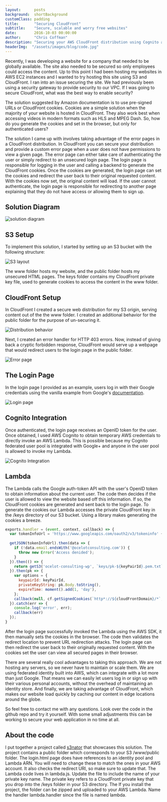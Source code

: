 ```yaml
---
layout:      posts
background:  shortBackground
customClass: padding
title:       "Securing CloudFront"
subtitle:    "Secure, scalable and worry free websites"
date:        2016-10-03 00:00:00
author:      "Chris Coffman"
description: "Securing your AWS CloudFront distribution using Cognito and Lambda"
headerImg:  "/assets/images/blog/code.jpg"
---
```


Recently, I was developing a website for a company that needed to be globally available. The site also needed to be secured so only employees could access the content. Up to this point I had been hosting my websites in AWS EC2 instances and I wanted to try hosting this site using S3 and CloudFront. I ran into an issue securing the site. We had previously been using a security gateway to provide security to our VPC. If I was going to secure CloudFront, what was the best way to enable security?

The solution suggested by Amazon documentation is to use pre-signed URLs or CloudFront cookies. Cookies are a simple solution when the majority of your website is hosted in CloudFront. They also work best when accessing videos in modern formats such as HLS and MPEG Dash. So, how do you generate the cookies and set in the browser, but only for authenticated users?

The solution I came up with involves taking advantage of the error pages in a CloudFront distribution. In CloudFront you can secure your distribution and provide a custom error page when a user does not have permissions to view a given page. The error page can either take care of authenticating the user or simply redirect to an unsecured login page. The login page is responsible for logging in the user and calling a backend to generate the CloudFront cookies. Once the cookies are generated, the login page can set the cookies and redirect the user back to their original requested content. With the cookies now set, the original content will load. If the user cannot authenticate, the login page is responsible for redirecting to another page explaining that they do not have access or allowing them to sign up.

## Solution Diagram

![solution diagram](/assets/images/blog/2016-10-03-cloudfront-security/flow.jpg)

## S3 Setup

To implement this solution, I started by setting up an S3 bucket with the following structure:

![S3 layout](/assets/images/blog/2016-10-03-cloudfront-security/heirarchy.jpg)

The www folder hosts my website, and the public folder hosts my unsecured HTML pages. The keys folder contains my CloudFront private key file, used to generate cookies to access the content in the www folder.

## CloudFront Setup

In CloudFront I created a secure web distribution for my S3 origin, serving content out of the the www folder. I created an additional behavior for the public folder for the purpose of un-securing it.

![Distribution behavior](/assets/images/blog/2016-10-03-cloudfront-security/behaviors.jpg)

Next, I created an error handler for HTTP 403 errors. Now, instead of giving back a cryptic forbidden response, CloudFront would serve up a webpage that would redirect users to the login page in the public folder.

![Error page](/assets/images/blog/2016-10-03-cloudfront-security/error_pages.jpg)

## The Login Page

In the login page I provided as an example, users log in with their Google credentials using the vanilla example from Google's [documentation](https://developers.google.com/identity/sign-in/web/).

![Login page](/assets/images/blog/2016-10-03-cloudfront-security/login.jpg)

## Cognito Integration

Once authenticated, the login page receives an OpenID token for the user. Once obtained, I used AWS Cognito to obtain temporary AWS credentials to directly invoke an AWS Lambda. This is possible because my Cognito federated user pool is integrated with Google+ and anyone in the user pool is allowed to invoke my Lambda.

![Cognito Integration](/assets/images/blog/2016-10-03-cloudfront-security/auth_providers.jpg)

## Lambda

The Lambda calls the Google auth-token API with the user's OpenID token to obtain information about the current user. The code then decides if the user is allowed to view the website based off this information. If so, the CloudFront cookies are generated and sent back to the login page. To generate the cookies our Lambda accesses the private CloudFront key in the /keys directory of our S3 bucket. Using a library makes generating the cookies a breeze.

```js
exports.handler = (event, context, callback) => {
  var tokenInfoUrl = 'https://www.googleapis.com/oauth2/v3/tokeninfo' + events.Logins['accounts.google.com'];
  
  getJSON(tokenInfoUrl).then(data => {
    if (!data.email.endsWith('@ocelotconsulting.com')) {
      throw new Error('Access denided');
    }
  }).then(() => {
    return getS3('ocelot-consulting-wp', `keys/pk-${keyPairId}.pem.txt`);
  }).then(pk => {
    var options = {
      keypairId: keyPairId,
      privateKeyString: pk.Body.toString(),
      expireTime: moment().add(1, 'day'),
    };
    callback(null, cf.getSignedCookies(`http*://${cloudFrontDomain}/*`, options));
  }).catch(err => {
    console.log('error', err);
    callback(err)
  });
}
```

After the login page successfully invoked the Lambda using the AWS SDK, it then manually sets the cookies in the browser. The code then validates the redirect location to prevent URL redirection attacks. The login page can then redirect the user back to their originally requested content. With the cookies set the user can view all secured pages in their browser.

There are several really cool advantages to taking this approach. We are not hosting any servers, so we never have to maintain or scale them. We are using federated identity built into AWS, which can integrate with a lot more than just Google. That means we can easily let users log in or sign up with their various personal accounts, without the overhead of maintaining an identity store. And finally, we are taking advantage of CloudFront, which makes our website load quickly by caching our content in edge locations around the globe.

So feel free to contact me with any questions. Look over the code in the github repo and try it yourself. With some small adjustments this can be working to secure your web application in no time at all.

## About the code

I put together a project called [s3nator](https://github.com/ocelotconsulting/s3nator) that showcases this solution. The project contains a public folder which corresponds to your S3 /www/public folder. The login.html page does have references to an identity pool and Lambda ARN. You will need to change these to match the ones in your AWS account. It also checks the redirect URI, so make sure to update that. The Lambda code lives in lambda.js. Update the file to include the name of your private key name. The private key refers to a CloudFront private key that you drop into the /keys folder in your S3 directory. The If you install the project, the folder can be zipped and uploaded to your AWS Lambda. Name the handler lambda.handler since the file is named lambda.
